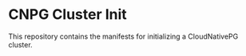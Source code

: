 # CNPG Cluster Init

This repository contains the manifests for initializing a CloudNativePG cluster.
